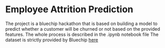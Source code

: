 # Employee Attrition Prediction
The project is a bluechip hackathon that is based on building a model to predict whether a customer will be churned or not based on the provided features.
The whole process is described in the .ipynb notebook file 
The dataset is strictly provided by Bluechip [here](https://github.com/victorsomadina/Employee-Attrition-Prediction/tree/main/Bluechip%20Data)
